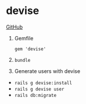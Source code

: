 # devise

[GitHub](https://github.com/heartcombo/devise)

1. Gemfile

   ```shell
   gem 'devise'
   ```

2. `bundle`
3. Generate users with devise

- `rails g devise:install`
- `rails g devise user`
- `rails db:migrate`
